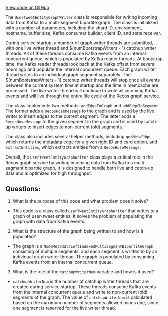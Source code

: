 [View code on GitHub](https://github.com/misbahsy/the-algorithm/src/scala/com/twitter/recos/user_tweet_entity_graph/UserTweetEntityGraphWriter.scala)

The `UserTweetEntityGraphWriter` class is responsible for writing incoming data from Kafka to a multi-segment bipartite graph. The class is initialized with a number of parameters, including the shard ID, environment, hostname, buffer size, Kafka consumer builder, client ID, and stats receiver. 

During service startup, a number of graph writer threads are submitted, with one live writer thread and $(numBootstrapWriters - 1) catchup writer threads. All of these threads consume Kafka events from an internal concurrent queue, which is populated by Kafka reader threads. At bootstrap time, the Kafka reader threads look back at the Kafka offset from several hours ago and populate the internal concurrent queue. Each graph writer thread writes to an individual graph segment separately. The $(numBootstrapWriters - 1) catchup writer threads will stop once all events between the current system time at startup and the time in memcache are processed. The live writer thread will continue to write all incoming Kafka events and will live through the entire life cycle of the Recos graph service.

The class implements two methods: `addEdgeToGraph` and `addEdgeToSegment`. The former adds a `RecosHoseMessage` to the graph and is used by the live writer to insert edges to the current segment. The latter adds a `RecosHoseMessage` to the given segment in the graph and is used by catch-up writers to insert edges to non-current (old) segments.

The class also includes several helper methods, including `getMetaEdge`, which returns the metadata edge for a given right ID and card option, and `extractEntities`, which extracts entities from a `RecosHoseMessage`.

Overall, the `UserTweetEntityGraphWriter` class plays a critical role in the Recos graph service by writing incoming data from Kafka to a multi-segment bipartite graph. It is designed to handle both live and catch-up data and is optimized for high throughput.
## Questions: 
 1. What is the purpose of this code and what problem does it solve?
- This code is a class called `UserTweetEntityGraphWriter` that writes to a graph of user-tweet entities. It solves the problem of populating the graph with data from Kafka events.

2. What is the structure of the graph being written to and how is it populated?
- The graph is a `NodeMetadataLeftIndexedMultiSegmentBipartiteGraph` consisting of multiple segments, and each segment is written to by an individual graph writer thread. The graph is populated by consuming Kafka events from an internal concurrent queue.

3. What is the role of the `catchupWriterNum` variable and how is it used?
- `catchupWriterNum` is the number of catchup writer threads that are created during service startup. These threads consume Kafka events from the internal concurrent queue and write to non-current (old) segments of the graph. The value of `catchupWriterNum` is calculated based on the maximum number of segments allowed minus one, since one segment is reserved for the live writer thread.